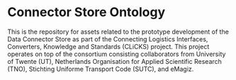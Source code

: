 # Connector Store Ontology

This is the repository for assets related to the prototype development of the Data Connector Store as part of the Connecting Logistics Interfaces, Converters, Knowledge and Standards (CLiCKS) project. This project operates on top of the consortium consisting collaborators from University of Twente (UT), Netherlands Organisation for Applied Scientific Research (TNO), Stichting Uniforme Transport Code (SUTC), and eMagiz.
